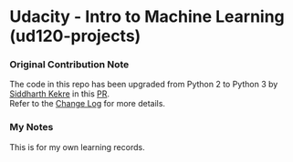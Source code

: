 Udacity - Intro to Machine Learning (ud120-projects)
==============

### Original Contribution Note
The code in this repo has been upgraded from Python 2 to Python 3 by [Siddharth Kekre](https://github.com/iSiddharth20) in this [PR](https://github.com/udacity/ud120-projects/pull/302).     
Refer to the [Change Log](https://github.com/iSiddharth20/ud120-projects/blob/master/CHANGELOG.md) for more details. 

### My Notes
This is for my own learning records.
